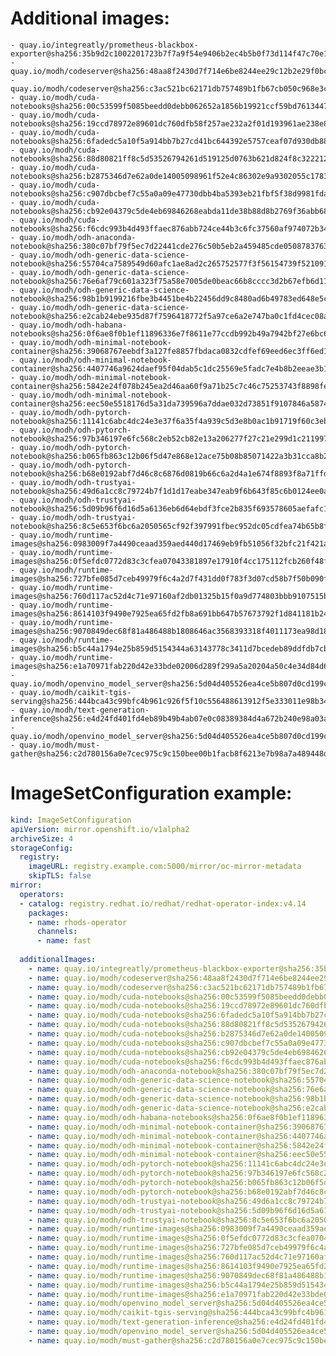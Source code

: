 # Additional images:
    - quay.io/integreatly/prometheus-blackbox-exporter@sha256:35b9d2c1002201723b7f7a9f54e9406b2ec4b5b0f73d114f47c70e15956103b5
    - quay.io/modh/codeserver@sha256:48aa8f2430d7f714e6be8244ee29c12b2e29f0bc86f462f2a3600e08a6c6ef21
    - quay.io/modh/codeserver@sha256:c3ac521bc62171db757489b1fb67cb050c968e3cf4b089dba0b8642bbce46bdf
    - quay.io/modh/cuda-notebooks@sha256:00c53599f5085beedd0debb062652a1856b19921ccf59bd76134471d24c3fa7d
    - quay.io/modh/cuda-notebooks@sha256:19ccd78972e89601dc760dfb58f257ae232a2f01d193961ae238e8575b2173f8
    - quay.io/modh/cuda-notebooks@sha256:6fadedc5a10f5a914bb7b27cd41bc644392e5757ceaf07d930db884112054265
    - quay.io/modh/cuda-notebooks@sha256:88d80821ff8c5d53526794261d519125d0763b621d824f8c3222127dab7b6cc8
    - quay.io/modh/cuda-notebooks@sha256:b2875346d7e62a0de14005098961f52e4c86302e9a9302055c178386cdce961f
    - quay.io/modh/cuda-notebooks@sha256:c907dbcbef7c55a0a09e47730dbb4ba5393eb21fbf5f38d9981fdabdfddbb09a
    - quay.io/modh/cuda-notebooks@sha256:cb92e04379c5de4eb69846268eabda11de38b88d8b2769f36abb68b82224bcaa
    - quay.io/modh/cuda-notebooks@sha256:f6cdc993b4d493ffaec876abb724ce44b3c6fc37560af974072b346e45ac1a3b
    - quay.io/modh/odh-anaconda-notebook@sha256:380c07bf79f5ec7d22441cde276c50b5eb2a459485cde05087837639a566ae3d
    - quay.io/modh/odh-generic-data-science-notebook@sha256:55704ca7589549d60afc1ae8ad2c265752577f3f56154739f521091a0707cd59
    - quay.io/modh/odh-generic-data-science-notebook@sha256:76e6af79c601a323f75a58e7005de0beac66b8cccc3d2b67efb6d11d85f0cfa1
    - quay.io/modh/odh-generic-data-science-notebook@sha256:98b1b9199216fbe3b4451be4b22456dd9c8480ad6b49783ed648e5c2f1a19b38
    - quay.io/modh/odh-generic-data-science-notebook@sha256:e2cab24ebe935d87f7596418772f5a97ce6a2e747ba0c1fd4cec08a728e99403
    - quay.io/modh/odh-habana-notebooks@sha256:0f6ae8f0b1ef11896336e7f8611e77ccdb992b49a7942bf27e6bc64d73205d05
    - quay.io/modh/odh-minimal-notebook-container@sha256:39068767eebdf3a127fe8857fbdaca0832cdfef69eed6ec3ff6ed1858029420f
    - quay.io/modh/odh-minimal-notebook-container@sha256:4407746a9624daef95f04dab5c1dc25569e5fadc7e4b8b2eeae3b17a1a2fa2da
    - quay.io/modh/odh-minimal-notebook-container@sha256:5842e24f078b245ea2d46aa60f9a71b25c7c46c75253743f8898fe4bff6a4f8c
    - quay.io/modh/odh-minimal-notebook-container@sha256:eec50e5518176d5a31da739596a7ddae032d73851f9107846a587442ebd10a82
    - quay.io/modh/odh-pytorch-notebook@sha256:11141c6abc4dc24e3e37f6a35f4a939c5d3e8b0ac1b91719f60c3eb0acfc55ba
    - quay.io/modh/odh-pytorch-notebook@sha256:97b346197e6fc568c2eb52cb82e13a206277f27c21e299d1c211997f140f638b
    - quay.io/modh/odh-pytorch-notebook@sha256:b065fb863c12b06f5d47e868e12ace75b08b85071422a3b31cca8b22dccb3823
    - quay.io/modh/odh-pytorch-notebook@sha256:b68e0192abf7d46c8c6876d0819b66c6a2d4a1e674f8893f8a71ffdcba96866c
    - quay.io/modh/odh-trustyai-notebook@sha256:49d6a1cc8c79724b7f1d1d17eabe347eab9f6b643f85c6b0124ee0a7548e432c
    - quay.io/modh/odh-trustyai-notebook@sha256:5d09b96f6d16d5a6136eb6d64ebdf3fce2b835f693578605aefafc1b8581ba6d
    - quay.io/modh/odh-trustyai-notebook@sha256:8c5e653f6bc6a2050565cf92f397991fbec952dc05cdfea74b65b8fd3047c9d4
    - quay.io/modh/runtime-images@sha256:0983009f7a4490ceaad359aed440d17469eb9fb51056f32bfc21f421ae0da9e9
    - quay.io/modh/runtime-images@sha256:0f5efdc0772d83c3cfea07043381897e17910f4cc175112fcb260f48f102179e
    - quay.io/modh/runtime-images@sha256:727bfe085d7ceb49979f6c4a2d7f431dd0f783f3d07cd58b7f50b090f1a7d53f
    - quay.io/modh/runtime-images@sha256:760d117ac52d4c71e97160af2db01325b15f0a9d774803bbb9107515b0a24da7
    - quay.io/modh/runtime-images@sha256:8614103f9490e7925ea65fd2fb8a691bb647b57673792f1d841181b24d795f99
    - quay.io/modh/runtime-images@sha256:9070849dec68f81a486488b1808646ac3568393318f4011173ea98d188759b6f
    - quay.io/modh/runtime-images@sha256:b5c44a1794e25b859d5154344a63143778c3411d7bcedeb89ddfdb7cb9eec1c7
    - quay.io/modh/runtime-images@sha256:e1a70971fab220d42e33bde02006d289f299a5a20204a50c4e34d84d6cff71e1
    - quay.io/modh/openvino_model_server@sha256:5d04d405526ea4ce5b807d0cd199ccf7f71bab1228907c091e975efa770a4908
    - quay.io/modh/caikit-tgis-serving@sha256:444bca43c99bfc4b961c926f5f10c556488613912f5e333011e98b3407d76d00
    - quay.io/modh/text-generation-inference@sha256:e4d24fd401fd4eb89b49b4ab07e0c08389384d4a672b240e98a03ad7f9ef1c85
    - quay.io/modh/openvino_model_server@sha256:5d04d405526ea4ce5b807d0cd199ccf7f71bab1228907c091e975efa770a4908
    - quay.io/modh/must-gather@sha256:c2d780156a0e7cec975c9c150bee00b1facb8f6213e7b98a7a489448d76dfd94


# ImageSetConfiguration example:
```yaml
kind: ImageSetConfiguration
apiVersion: mirror.openshift.io/v1alpha2
archiveSize: 4
storageConfig:
  registry: 
    imageURL: registry.example.com:5000/mirror/oc-mirror-metadata
    skipTLS: false                       
mirror:
  operators:
  - catalog: registry.redhat.io/redhat/redhat-operator-index:v4.14
    packages:
    - name: rhods-operator
      channels:
      - name: fast
        
  additionalImages:   
    - name: quay.io/integreatly/prometheus-blackbox-exporter@sha256:35b9d2c1002201723b7f7a9f54e9406b2ec4b5b0f73d114f47c70e15956103b5
    - name: quay.io/modh/codeserver@sha256:48aa8f2430d7f714e6be8244ee29c12b2e29f0bc86f462f2a3600e08a6c6ef21
    - name: quay.io/modh/codeserver@sha256:c3ac521bc62171db757489b1fb67cb050c968e3cf4b089dba0b8642bbce46bdf
    - name: quay.io/modh/cuda-notebooks@sha256:00c53599f5085beedd0debb062652a1856b19921ccf59bd76134471d24c3fa7d
    - name: quay.io/modh/cuda-notebooks@sha256:19ccd78972e89601dc760dfb58f257ae232a2f01d193961ae238e8575b2173f8
    - name: quay.io/modh/cuda-notebooks@sha256:6fadedc5a10f5a914bb7b27cd41bc644392e5757ceaf07d930db884112054265
    - name: quay.io/modh/cuda-notebooks@sha256:88d80821ff8c5d53526794261d519125d0763b621d824f8c3222127dab7b6cc8
    - name: quay.io/modh/cuda-notebooks@sha256:b2875346d7e62a0de14005098961f52e4c86302e9a9302055c178386cdce961f
    - name: quay.io/modh/cuda-notebooks@sha256:c907dbcbef7c55a0a09e47730dbb4ba5393eb21fbf5f38d9981fdabdfddbb09a
    - name: quay.io/modh/cuda-notebooks@sha256:cb92e04379c5de4eb69846268eabda11de38b88d8b2769f36abb68b82224bcaa
    - name: quay.io/modh/cuda-notebooks@sha256:f6cdc993b4d493ffaec876abb724ce44b3c6fc37560af974072b346e45ac1a3b
    - name: quay.io/modh/odh-anaconda-notebook@sha256:380c07bf79f5ec7d22441cde276c50b5eb2a459485cde05087837639a566ae3d
    - name: quay.io/modh/odh-generic-data-science-notebook@sha256:55704ca7589549d60afc1ae8ad2c265752577f3f56154739f521091a0707cd59
    - name: quay.io/modh/odh-generic-data-science-notebook@sha256:76e6af79c601a323f75a58e7005de0beac66b8cccc3d2b67efb6d11d85f0cfa1
    - name: quay.io/modh/odh-generic-data-science-notebook@sha256:98b1b9199216fbe3b4451be4b22456dd9c8480ad6b49783ed648e5c2f1a19b38
    - name: quay.io/modh/odh-generic-data-science-notebook@sha256:e2cab24ebe935d87f7596418772f5a97ce6a2e747ba0c1fd4cec08a728e99403
    - name: quay.io/modh/odh-habana-notebooks@sha256:0f6ae8f0b1ef11896336e7f8611e77ccdb992b49a7942bf27e6bc64d73205d05
    - name: quay.io/modh/odh-minimal-notebook-container@sha256:39068767eebdf3a127fe8857fbdaca0832cdfef69eed6ec3ff6ed1858029420f
    - name: quay.io/modh/odh-minimal-notebook-container@sha256:4407746a9624daef95f04dab5c1dc25569e5fadc7e4b8b2eeae3b17a1a2fa2da
    - name: quay.io/modh/odh-minimal-notebook-container@sha256:5842e24f078b245ea2d46aa60f9a71b25c7c46c75253743f8898fe4bff6a4f8c
    - name: quay.io/modh/odh-minimal-notebook-container@sha256:eec50e5518176d5a31da739596a7ddae032d73851f9107846a587442ebd10a82
    - name: quay.io/modh/odh-pytorch-notebook@sha256:11141c6abc4dc24e3e37f6a35f4a939c5d3e8b0ac1b91719f60c3eb0acfc55ba
    - name: quay.io/modh/odh-pytorch-notebook@sha256:97b346197e6fc568c2eb52cb82e13a206277f27c21e299d1c211997f140f638b
    - name: quay.io/modh/odh-pytorch-notebook@sha256:b065fb863c12b06f5d47e868e12ace75b08b85071422a3b31cca8b22dccb3823
    - name: quay.io/modh/odh-pytorch-notebook@sha256:b68e0192abf7d46c8c6876d0819b66c6a2d4a1e674f8893f8a71ffdcba96866c
    - name: quay.io/modh/odh-trustyai-notebook@sha256:49d6a1cc8c79724b7f1d1d17eabe347eab9f6b643f85c6b0124ee0a7548e432c
    - name: quay.io/modh/odh-trustyai-notebook@sha256:5d09b96f6d16d5a6136eb6d64ebdf3fce2b835f693578605aefafc1b8581ba6d
    - name: quay.io/modh/odh-trustyai-notebook@sha256:8c5e653f6bc6a2050565cf92f397991fbec952dc05cdfea74b65b8fd3047c9d4
    - name: quay.io/modh/runtime-images@sha256:0983009f7a4490ceaad359aed440d17469eb9fb51056f32bfc21f421ae0da9e9
    - name: quay.io/modh/runtime-images@sha256:0f5efdc0772d83c3cfea07043381897e17910f4cc175112fcb260f48f102179e
    - name: quay.io/modh/runtime-images@sha256:727bfe085d7ceb49979f6c4a2d7f431dd0f783f3d07cd58b7f50b090f1a7d53f
    - name: quay.io/modh/runtime-images@sha256:760d117ac52d4c71e97160af2db01325b15f0a9d774803bbb9107515b0a24da7
    - name: quay.io/modh/runtime-images@sha256:8614103f9490e7925ea65fd2fb8a691bb647b57673792f1d841181b24d795f99
    - name: quay.io/modh/runtime-images@sha256:9070849dec68f81a486488b1808646ac3568393318f4011173ea98d188759b6f
    - name: quay.io/modh/runtime-images@sha256:b5c44a1794e25b859d5154344a63143778c3411d7bcedeb89ddfdb7cb9eec1c7
    - name: quay.io/modh/runtime-images@sha256:e1a70971fab220d42e33bde02006d289f299a5a20204a50c4e34d84d6cff71e1
    - name: quay.io/modh/openvino_model_server@sha256:5d04d405526ea4ce5b807d0cd199ccf7f71bab1228907c091e975efa770a4908
    - name: quay.io/modh/caikit-tgis-serving@sha256:444bca43c99bfc4b961c926f5f10c556488613912f5e333011e98b3407d76d00
    - name: quay.io/modh/text-generation-inference@sha256:e4d24fd401fd4eb89b49b4ab07e0c08389384d4a672b240e98a03ad7f9ef1c85
    - name: quay.io/modh/openvino_model_server@sha256:5d04d405526ea4ce5b807d0cd199ccf7f71bab1228907c091e975efa770a4908
    - name: quay.io/modh/must-gather@sha256:c2d780156a0e7cec975c9c150bee00b1facb8f6213e7b98a7a489448d76dfd94

```
